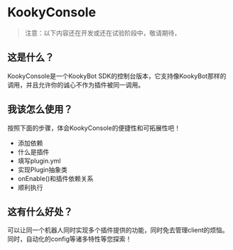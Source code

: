 # KookyConsole

> 注意：以下内容还在开发或还在试验阶段中，敬请期待，

## 这是什么？

KookyConsole是一个KookyBot SDK的控制台版本，它支持像KookyBot那样的调用，并且允许你的诚心不作为插件被同一调用。

## 我该怎么使用？

按照下面的步骤，体会KookyConsole的便捷性和可拓展性吧！

- 添加依赖
- 什么是插件
- 填写plugin.yml
- 实现Plugin抽象类
- onEnable()和插件依赖关系
- 顺利执行

## 这有什么好处？

可以让同一个机器人同时实现多个插件提供的功能，同时免去管理client的烦恼。
<br/>
同时，自动化的config等诸多特性等您探索！

